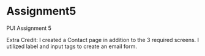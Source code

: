 # Assignment5
PUI Assignment 5

Extra Credit:
I created a Contact page in addition to the 3 required screens. I utilized label and input tags to create an email form.